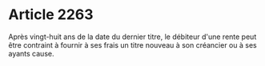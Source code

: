 # Article 2263

Après vingt-huit ans de la date du dernier titre, le débiteur d'une rente peut être contraint à fournir à ses frais un titre nouveau à son créancier ou à ses ayants cause.